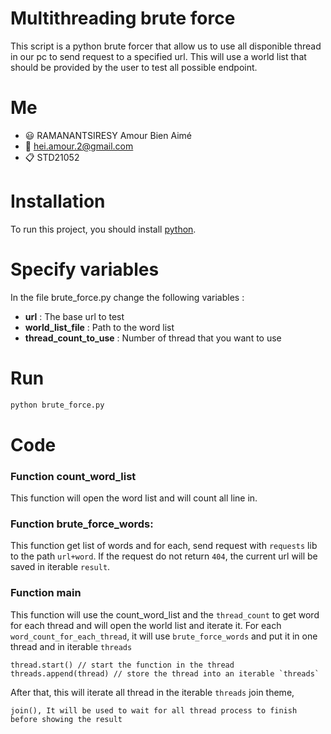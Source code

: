 # Multithreading brute force

This script is a python brute forcer that allow us to use all disponible thread in our pc to send request to a specified url.
This will use a world list that should be provided by the user to test all possible endpoint.

# Me
- :smiley: RAMANANTSIRESY Amour Bien Aimé
- :email: hei.amour.2@gmail.com
- :clipboard: STD21052

# Installation

To run this project, you should install [python](https://www.python.org/downloads/).

# Specify variables

In the file brute_force.py change the following variables :

- **url** : The base url to test
- **world_list_file** : Path to the word list
- **thread_count_to_use** : Number of thread that you want to use

# Run

```sh
python brute_force.py
```

# Code

### Function count_word_list

This function will open the word list and will count all line in.

### Function brute_force_words:

This function get list of words and for each, send request with `requests` lib to the path `url+word`.
If the request do not return `404`, the current url will be saved in iterable `result`.

### Function main

This function will use the count_word_list and the `thread_count` to get word for each thread and will open the world list and iterate it. For each `word_count_for_each_thread`, it will use `brute_force_words` and put it in one thread and in iterable `threads`

    thread.start() // start the function in the thread
    threads.append(thread) // store the thread into an iterable `threads`

After that, this will iterate all thread in the iterable `threads` join theme,

    join(), It will be used to wait for all thread process to finish before showing the result
